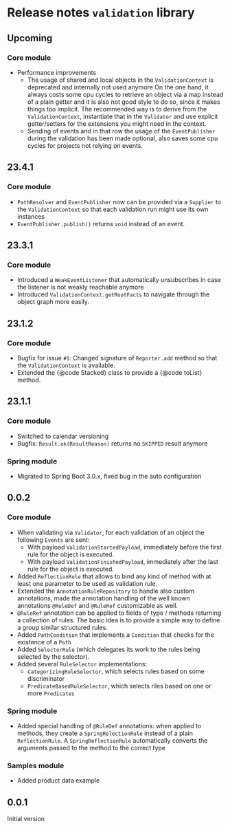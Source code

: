 # Release notes `validation` library


## Upcoming

### Core module

- Performance improvements
  - The usage of shared and local objects in the `ValidationContext` is deprecated and internally not used anymore
    On the one hand, it always costs some cpu cycles to retrieve an object via a map instead of a plain getter and
    it is also not good style to do so, since it makes things too implicit. The recommended way is to derive from
    the `ValidationContext`, instantiate that in the `Validator` and use explicit getter/setters for the extensions
    you might need in the context.
  - Sending of events and in that row the usage of the `EventPublisher` during the validation has been made optional,
    also saves some cpu cycles for projects not relying on events.

## 23.4.1

### Core module

- `PathResolver` and `EventPublisher` now can be provided via a `Supplier` to the `ValidationContext` so that
   each validation run might use its own instances
-  `EventPublisher.publish()` returns `void` instead of an event.


## 23.3.1

### Core module

- Introduced a `WeakEventListener` that automatically unsubscribes in case the listener is not weakly reachable anymore
- Introduced `ValidationContext.getRootFacts` to navigate through the object graph more easily.

## 23.1.2

### Core module

- Bugfix for issue `#1`: Changed signature of `Reporter.add` method so that the `ValidationContext` is available. 
- Extended the {@code Stacked} class to provide a {@code toList} method.


## 23.1.1

### Core module

- Switched to calendar versioning
- Bugfix: `Result.ok(ResultReason)` returns no `SKIPPED` result anymore

### Spring module

- Migrated to Spring Boot 3.0.x, fixed bug in the auto configuration


## 0.0.2 

### Core module

- When validating via `Validator`, for each validation of an object the following `Events` are sent:
  - With payload `ValidationStartedPayload`, immediately before the first rule for the object is executed.
  - With payload `ValidationFinishedPayload`, immediately after the last rule for the object is executed.
- Added `ReflectionRule` that allows to bind any kind of method with at least one parameter to be used as
  validation rule. 
- Extended the `AnnotationRuleRepository` to handle also custom annotations, made the annotation handling of
  the well known annotations `@RuleDef` and `@RuleRef` customizable as well.
- `@RuleRef` annotation can be applied to fields of type / methods returning a collection of rules. The basic
  idea is to provide a simple way to define a group similar structured rules.
- Added `PathCondition` that implements a `Condition` that checks for the existence of a `Path`
- Added `SelectorRule` (which delegates its work to the rules being selected by the selector).
- Added several `RuleSelector` implementations:
  - `CategorizingRuleSelector`, which selects rules based on some discriminator
  - `PredicateBasedRuleSelector`, which selects riles based on one or more `Predicates`


### Spring module

- Added special handling of `@RuleDef` annotations: when applied to methods, they create a `SpringRelectionRule`
  instead of a plain `ReflectionRule`. A `SpringReflectionRule` automatically converts the arguments passed to 
  the method to the correct type 

### Samples module

- Added product data example


## 0.0.1

Initial version